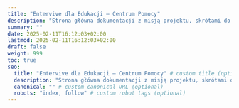 ```yaml
---
title: "Entervive dla Edukacji – Centrum Pomocy"
description: "Strona główna dokumentacji z misją projektu, skrótami do potrzebnych materiałów oraz krótkim wprowadzeniem."
summary: ""
date: 2025-02-11T16:12:03+02:00
lastmod: 2025-02-11T16:12:03+02:00
draft: false
weight: 999
toc: true
seo:
  title: "Entervive dla Edukacji – Centrum Pomocy" # custom title (optional)
  description: "Strona główna dokumentacji z misją projektu, skrótami do potrzebnych materiałów oraz krótkim wprowadzeniem." # custom description (recommended)
  canonical: "" # custom canonical URL (optional)
  robots: "index, follow" # custom robot tags (optional)
---
```

